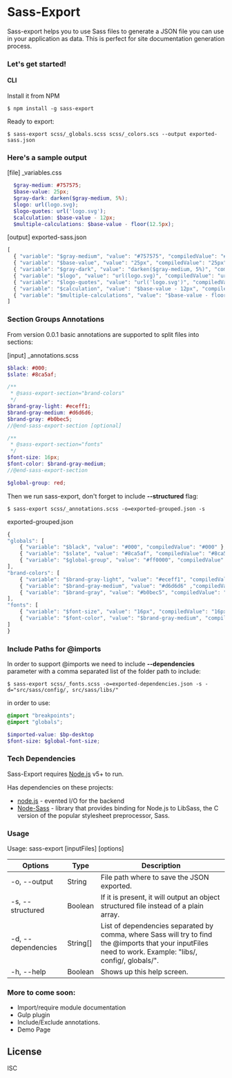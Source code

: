 # Sass-Export
Sass-export helps you to use Sass files to generate a JSON file you can use in your application as data.
This is perfect for site documentation generation process.

### Let's get started!

#### CLI
Install it from NPM

```
$ npm install -g sass-export
```

Ready to export:

```
$ sass-export scss/_globals.scss scss/_colors.scs --output exported-sass.json
```

### Here's a sample output

[file] _variables.css

``` scss
  $gray-medium: #757575;
  $base-value: 25px;
  $gray-dark: darken($gray-medium, 5%);
  $logo: url(logo.svg);
  $logo-quotes: url('logo.svg');
  $calculation: $base-value - 12px;
  $multiple-calculations: $base-value - floor(12.5px);
```

[output]  exported-sass.json

``` javascript
[
  { "variable": "$gray-medium", "value": "#757575", "compiledValue": "#757575" },
  { "variable": "$base-value", "value": "25px", "compiledValue": "25px" },
  { "variable": "$gray-dark", "value": "darken($gray-medium, 5%)", "compiledValue" :"#686868" },
  { "variable": "$logo", "value": "url(logo.svg)", "compiledValue": "url(logo.svg)" },
  { "variable": "$logo-quotes", "value": "url('logo.svg')", "compiledValue": "url(\"sample.svg\")" },
  { "variable": "$calculation", "value": "$base-value - 12px", "compiledValue": "13px" },
  { "variable": "$multiple-calculations", "value": "$base-value - floor(12.5px)", "compiledValue": "13px" }
]
```

### Section Groups Annotations
From version 0.0.1 basic annotations are supported to split files into sections:

[input] _annotations.scss

``` scss
$black: #000;
$slate: #8ca5af;

/**
 * @sass-export-section="brand-colors"
 */
$brand-gray-light: #eceff1;
$brand-gray-medium: #d6d6d6;
$brand-gray: #b0bec5;
//@end-sass-export-section [optional]

/**
 * @sass-export-section="fonts"
 */
$font-size: 16px;
$font-color: $brand-gray-medium;
//@end-sass-export-section

$global-group: red;
```

Then we run sass-export, don't forget to include **--structured** flag:
```
$ sass-export scss/_annotations.scss -o=exported-grouped.json -s
```


exported-grouped.json
``` javascript
{
"globals": [
    { "variable": "$black", "value": "#000", "compiledValue": "#000" },
    { "variable": "$slate", "value": "#8ca5af", "compiledValue": "#8ca5af" },
    { "variable": "$global-group", "value": "#ff0000", "compiledValue": "#ff0000" }
],
"brand-colors": [
    { "variable": "$brand-gray-light", "value": "#eceff1", "compiledValue":"#eceff1" },
    { "variable": "$brand-gray-medium", "value": "#d6d6d6" ,"compiledValue":"#d6d6d6" },
    { "variable": "$brand-gray", "value": "#b0bec5", "compiledValue": "#b0bec5" }
],
"fonts": [
    { "variable": "$font-size", "value": "16px", "compiledValue": "16px" },
    { "variable": "$font-color", "value": "$brand-gray-medium", "compiledValue":"#d6d6d6" }
]
}
```

### Include Paths for @imports
In order to support @imports we need to include **--dependencies** parameter with a comma separated list of the folder path to include:
```
$ sass-export scss/_fonts.scss -o=exported-dependencies.json -s -d="src/sass/config/, src/sass/libs/"
```

in order to use:
``` scss
@import "breakpoints";
@import "globals";

$imported-value: $bp-desktop
$font-size: $global-font-size;
````

### Tech Dependencies
Sass-Export requires [Node.js](https://nodejs.org/) v5+ to run.


Has dependencies on these projects:

* [node.js] - evented I/O for the backend
* [Node-Sass] - library that provides binding for Node.js to LibSass, the C version of the popular stylesheet preprocessor, Sass.

### Usage

Usage: sass-export [inputFiles] [options]

| Options | Type | Description |
| ------                | ----        | ------ |
|  -o, --output         |  String     |    File path where to save the JSON exported. |
|  -s, --structured     |  Boolean    |   If it is present, it will output an object structured file instead of a plain array. |
|  -d, --dependencies   |  String[]   |   List of dependencies separated by comma, where Sass will try to find the @imports that your inputFiles need to work. Example: "libs/, config/, globals/". |
|  -h, --help           |   Boolean   |  Shows up this help screen. |


### More to come soon:
  * Import/require module documentation
  * Gulp plugin
  * Include/Exclude annotations.
  * Demo Page


License
----

ISC

[//]: # (These are reference links used in the body of this note and get stripped out when the markdown processor does its job. There is no need to format nicely because it shouldn't be seen.)

[node.js]: <http://nodejs.org>
[node-sass]: <https://github.com/sass/node-sass>
